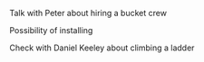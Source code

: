 Talk with Peter about hiring a bucket crew

Possibility of installing 

Check with Daniel Keeley about climbing a ladder

